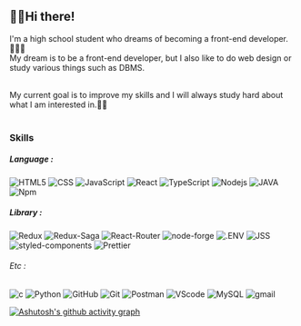 ## 🖐🏻Hi there!

I'm a high school student who dreams of becoming a front-end developer.👨🏻‍🎓 <br>
My dream is to be a front-end developer, but I also like to do web design or study various things such as DBMS. <br><br>

My current goal is to improve my skills and I will always study hard about what I am interested in.✍🏻
<br>
<br>

### Skills

##### Language :

![HTML5](https://img.shields.io/badge/HTML5-E34F26?style=for-the-badge&logo=HTML5&logoColor=white)
![CSS](https://img.shields.io/badge/CSS-1572B6?style=for-the-badge&logo=CSS3&logoColor=white)
![JavaScript](https://img.shields.io/badge/JavaScript-F7DF1E?style=for-the-badge&logo=JavaScript&logoColor=white)
![React](https://img.shields.io/badge/React-61DAFB?style=for-the-badge&logo=React&logoColor=white)
![TypeScript](https://img.shields.io/badge/TypeScript-3178C6?style=for-the-badge&logo=TypeScript&logoColor=white)
![Nodejs](https://img.shields.io/badge/Nodejs-339933?style=for-the-badge&logo=Node.js&logoColor=white)
![JAVA](https://img.shields.io/badge/JAVA-007396?style=for-the-badge&logo=Java&logoColor=white)
![Npm](https://img.shields.io/badge/Npm-CB3837?style=for-the-badge&logo=npm&logoColor=white)

##### Library :

![Redux](https://img.shields.io/badge/Redux-764ABC?style=flat-square&logo=Redux&logoColor=white)
![Redux-Saga](https://img.shields.io/badge/Redux_Saga-999999?style=flat-square&logo=Redux-Saga&logoColor=white)
![React-Router](https://img.shields.io/badge/React_Router-CA4245?style=flat-square&logo=React-Router&logoColor=white)
![node-forge](https://img.shields.io/badge/node_forge-A52?style=flat-square)
![.ENV](https://img.shields.io/badge/.ENV-ECD53F?style=flat-square&logo=.ENV&logoColor=white)
![JSS](https://img.shields.io/badge/JSS-F7DF1E?style=flat-square&logo=JSS&logoColor=white)
![styled-components](https://img.shields.io/badge/styled_components-DB7093?style=flat-square&logo=styled-components&logoColor=white)
![Prettier](https://img.shields.io/badge/Prettier-F7B93E?style=flat-square&logo=Prettier&logoColor=white)

###### Etc :

![c](https://img.shields.io/badge/c-A8B9CC?style=flat-square&logo=c&logoColor=white)
![Python](https://img.shields.io/badge/Python-3776AB?style=flat-square&logo=Python&logoColor=white)
![GitHub](https://img.shields.io/badge/GitHub-181717?style=flat-square&logo=GitHub&logoColor=white)
![Git](https://img.shields.io/badge/Git-F05032?style=flat-square&logo=Git&logoColor=white)
![Postman](https://img.shields.io/badge/Postman-FF6C37?style=flat-square&logo=Postman&logoColor=white)
![VScode](https://img.shields.io/badge/VScode-007ACC?style=flat-square&logo=Visual-Studio-Code&logoColor=white)
![MySQL](https://img.shields.io/badge/MySQL-4479A1?style=flat-square&logo=MySQL&logoColor=white)
![gmail](https://img.shields.io/badge/iyeonggyu0@gmail.com-EA4335?style=social&logo=gmail)



[![Ashutosh's github activity graph](https://activity-graph.herokuapp.com/graph?username=Ashutosh00710&theme=dracula)](https://github.com/ashutosh00710/github-readme-activity-graph)
